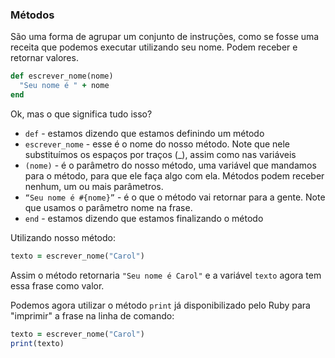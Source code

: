 ### Métodos

São uma forma de agrupar um conjunto de instruções, como se fosse uma receita que podemos executar utilizando seu nome. Podem receber e retornar valores.

```ruby
def escrever_nome(nome)
  "Seu nome é " + nome
end
```

Ok, mas o que significa tudo isso?

* `def` \- estamos dizendo que estamos definindo um método
* `escrever_nome` \- esse é o nome do nosso método. Note que nele substituímos
  os espaços por traços (\_), assim como nas variáveis
* `(nome)` \- é o parâmetro do nosso método, uma variável que mandamos para o
  método, para que ele faça algo com ela. Métodos podem receber nenhum, um ou
  mais parâmetros.
* `“Seu nome é #{nome}”` \- é o que o método vai retornar para a gente.
  Note que usamos o parâmetro nome na frase.
* `end` \- estamos dizendo que estamos finalizando o método

Utilizando nosso método:

```ruby
texto = escrever_nome("Carol")
```

Assim o método retornaria `"Seu nome é Carol"` e a variável `texto` agora tem essa frase como valor.

Podemos agora utilizar o método `print` já disponibilizado pelo Ruby para "imprimir" a frase na linha de comando:

```ruby
texto = escrever_nome("Carol")
print(texto)
```
